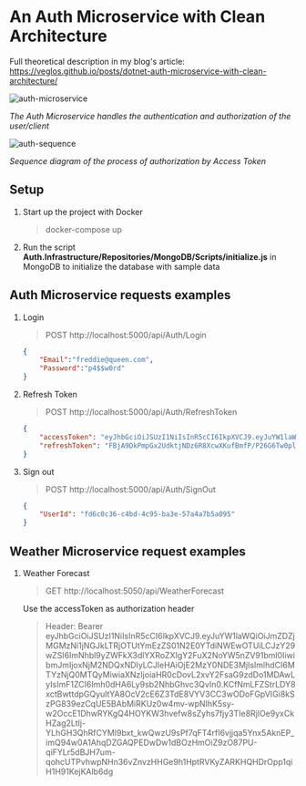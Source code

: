 # An Auth Microservice with Clean Architecture

Full theoretical description in my blog's article: https://veglos.github.io/posts/dotnet-auth-microservice-with-clean-architecture/

![auth-microservice](https://veglos.github.io/assets/img/2021-11-08-dotnet-auth-microservice-with-clean-architecture/auth-microservice.jpg)

_The Auth Microservice handles the authentication and authorization of the user/client_

![auth-sequence](https://veglos.github.io/assets/img/2021-11-08-dotnet-auth-microservice-with-clean-architecture/auth-sequence.jpg)

_Sequence diagram of the process of authorization by Access Token_

## Setup

1. Start up the project with Docker
    > docker-compose up
2. Run the script **Auth.Infrastructure/Repositories/MongoDB/Scripts/initialize.js** in MongoDB to initialize the database with sample data

## Auth Microservice requests examples

1. Login
    > POST http://localhost:5000/api/Auth/Login
    ```json
    {
        "Email":"freddie@queen.com",
        "Password":"p4$$w0rd"
    }
    ```

2. Refresh Token
    > POST http://localhost:5000/api/Auth/RefreshToken
    ```json
    {
        "accessToken": "eyJhbGciOiJSUzI1NiIsInR5cCI6IkpXVCJ9.eyJuYW1laWQiOiJmZDZjMGMzNi1jNGJkLTRjOTUtYmEzZS01N2E0YTdiNWEwOTUiLCJzY29wZSI6ImNhbl9yZWFkX3dlYXRoZXIgY2FuX2NoYW5nZV91bml0IiwibmJmIjoxNjM2NDQxNDIyLCJleHAiOjE2MzY0NDE3MjIsImlhdCI6MTYzNjQ0MTQyMiwiaXNzIjoiaHR0cDovL2xvY2FsaG9zdDo1MDAwLyIsImF1ZCI6Imh0dHA6Ly9sb2NhbGhvc3QvIn0.KCfNmLFZStrLDY8xctBwttdpGQyultYA8OcV2cE6Z3TdE8VYV3CC3wODoFGpVIGi8kSzPG839ezCqUE5BAbMiRKUz0w4mv-wpNIhK5sy-w2OccE1DhwRYKgQ4HOYKW3hvefw8sZyhs7fjy3TIe8RjlOe9yxCkHZag2LtIj-YLhGH3QhRfCYMI9bxt_kwQwzU9sPf7qFT4rfI6vjjqa5Ynx5AknEP_imQ94w0A1AhqDZGAQPEDwDw1dBOzHmOiZ9zO87PU-qiFYLr5dBJH7um-qohcUTPvhwpNHn36vZnvzHHGe9h1HptRVKyZARKHQHDrOpp1qiH1H91KejKAlb6dg",
        "refreshToken": "FBjA9DkPmpGx2UdktjNDz6R8XcwXKufBmfP/P26G6Tw0pl+Gm4Gou2pm+BH9318RIGQXb0Ug/90H9iqbROWyJQ=="
    }
    ```

3. Sign out
    > POST http://localhost:5000/api/Auth/SignOut
    ```json
    {
        "UserId": "fd6c0c36-c4bd-4c95-ba3e-57a4a7b5a095"
    }
    ```

## Weather Microservice request examples
1. Weather Forecast
    > GET http://localhost:5050/api/WeatherForecast
    
    Use the accessToken as authorization header
    > Header: Bearer eyJhbGciOiJSUzI1NiIsInR5cCI6IkpXVCJ9.eyJuYW1laWQiOiJmZDZjMGMzNi1jNGJkLTRjOTUtYmEzZS01N2E0YTdiNWEwOTUiLCJzY29wZSI6ImNhbl9yZWFkX3dlYXRoZXIgY2FuX2NoYW5nZV91bml0IiwibmJmIjoxNjM2NDQxNDIyLCJleHAiOjE2MzY0NDE3MjIsImlhdCI6MTYzNjQ0MTQyMiwiaXNzIjoiaHR0cDovL2xvY2FsaG9zdDo1MDAwLyIsImF1ZCI6Imh0dHA6Ly9sb2NhbGhvc3QvIn0.KCfNmLFZStrLDY8xctBwttdpGQyultYA8OcV2cE6Z3TdE8VYV3CC3wODoFGpVIGi8kSzPG839ezCqUE5BAbMiRKUz0w4mv-wpNIhK5sy-w2OccE1DhwRYKgQ4HOYKW3hvefw8sZyhs7fjy3TIe8RjlOe9yxCkHZag2LtIj-YLhGH3QhRfCYMI9bxt_kwQwzU9sPf7qFT4rfI6vjjqa5Ynx5AknEP_imQ94w0A1AhqDZGAQPEDwDw1dBOzHmOiZ9zO87PU-qiFYLr5dBJH7um-qohcUTPvhwpNHn36vZnvzHHGe9h1HptRVKyZARKHQHDrOpp1qiH1H91KejKAlb6dg

